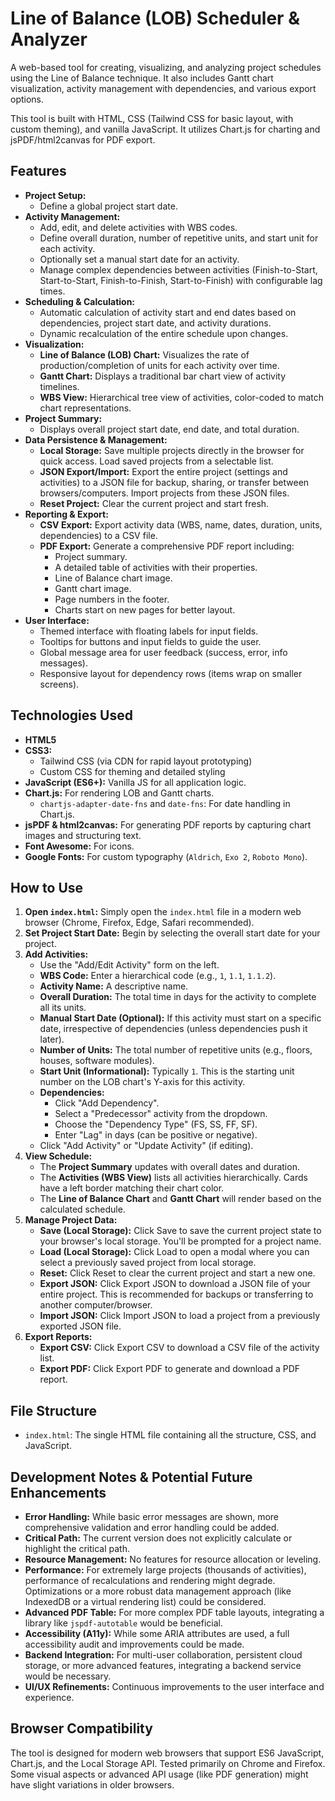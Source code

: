# Line of Balance (LOB) Scheduler & Analyzer

A web-based tool for creating, visualizing, and analyzing project schedules using the Line of Balance technique. It also includes Gantt chart visualization, activity management with dependencies, and various export options.

This tool is built with HTML, CSS (Tailwind CSS for basic layout, with custom theming), and vanilla JavaScript. It utilizes Chart.js for charting and jsPDF/html2canvas for PDF export.

## Features

*   **Project Setup:**
    *   Define a global project start date.
*   **Activity Management:**
    *   Add, edit, and delete activities with WBS codes.
    *   Define overall duration, number of repetitive units, and start unit for each activity.
    *   Optionally set a manual start date for an activity.
    *   Manage complex dependencies between activities (Finish-to-Start, Start-to-Start, Finish-to-Finish, Start-to-Finish) with configurable lag times.
*   **Scheduling & Calculation:**
    *   Automatic calculation of activity start and end dates based on dependencies, project start date, and activity durations.
    *   Dynamic recalculation of the entire schedule upon changes.
*   **Visualization:**
    *   **Line of Balance (LOB) Chart:** Visualizes the rate of production/completion of units for each activity over time.
    *   **Gantt Chart:** Displays a traditional bar chart view of activity timelines.
    *   **WBS View:** Hierarchical tree view of activities, color-coded to match chart representations.
*   **Project Summary:**
    *   Displays overall project start date, end date, and total duration.
*   **Data Persistence & Management:**
    *   **Local Storage:** Save multiple projects directly in the browser for quick access. Load saved projects from a selectable list.
    *   **JSON Export/Import:** Export the entire project (settings and activities) to a JSON file for backup, sharing, or transfer between browsers/computers. Import projects from these JSON files.
    *   **Reset Project:** Clear the current project and start fresh.
*   **Reporting & Export:**
    *   **CSV Export:** Export activity data (WBS, name, dates, duration, units, dependencies) to a CSV file.
    *   **PDF Export:** Generate a comprehensive PDF report including:
        *   Project summary.
        *   A detailed table of activities with their properties.
        *   Line of Balance chart image.
        *   Gantt chart image.
        *   Page numbers in the footer.
        *   Charts start on new pages for better layout.
*   **User Interface:**
    *   Themed interface with floating labels for input fields.
    *   Tooltips for buttons and input fields to guide the user.
    *   Global message area for user feedback (success, error, info messages).
    *   Responsive layout for dependency rows (items wrap on smaller screens).

## Technologies Used

*   **HTML5**
*   **CSS3:**
    *   Tailwind CSS (via CDN for rapid layout prototyping)
    *   Custom CSS for theming and detailed styling
*   **JavaScript (ES6+):** Vanilla JS for all application logic.
*   **Chart.js:** For rendering LOB and Gantt charts.
    *   `chartjs-adapter-date-fns` and `date-fns`: For date handling in Chart.js.
*   **jsPDF & html2canvas:** For generating PDF reports by capturing chart images and structuring text.
*   **Font Awesome:** For icons.
*   **Google Fonts:** For custom typography (`Aldrich`, `Exo 2`, `Roboto Mono`).

## How to Use

1.  **Open `index.html`:** Simply open the `index.html` file in a modern web browser (Chrome, Firefox, Edge, Safari recommended).
2.  **Set Project Start Date:** Begin by selecting the overall start date for your project.
3.  **Add Activities:**
    *   Use the "Add/Edit Activity" form on the left.
    *   **WBS Code:** Enter a hierarchical code (e.g., `1`, `1.1`, `1.1.2`).
    *   **Activity Name:** A descriptive name.
    *   **Overall Duration:** The total time in days for the activity to complete all its units.
    *   **Manual Start Date (Optional):** If this activity must start on a specific date, irrespective of dependencies (unless dependencies push it later).
    *   **Number of Units:** The total number of repetitive units (e.g., floors, houses, software modules).
    *   **Start Unit (Informational):** Typically `1`. This is the starting unit number on the LOB chart's Y-axis for this activity.
    *   **Dependencies:**
        *   Click "Add Dependency".
        *   Select a "Predecessor" activity from the dropdown.
        *   Choose the "Dependency Type" (FS, SS, FF, SF).
        *   Enter "Lag" in days (can be positive or negative).
    *   Click "Add Activity" or "Update Activity" (if editing).
4.  **View Schedule:**
    *   The **Project Summary** updates with overall dates and duration.
    *   The **Activities (WBS View)** lists all activities hierarchically. Cards have a left border matching their chart color.
    *   The **Line of Balance Chart** and **Gantt Chart** will render based on the calculated schedule.
5.  **Manage Project Data:**
    *   **Save (Local Storage):** Click Save to save the current project state to your browser's local storage. You'll be prompted for a project name.
    *   **Load (Local Storage):** Click Load to open a modal where you can select a previously saved project from local storage.
    *   **Reset:** Click Reset to clear the current project and start a new one.
    *   **Export JSON:** Click Export JSON to download a JSON file of your entire project. This is recommended for backups or transferring to another computer/browser.
    *   **Import JSON:** Click Import JSON to load a project from a previously exported JSON file.
6.  **Export Reports:**
    *   **Export CSV:** Click Export CSV to download a CSV file of the activity list.
    *   **Export PDF:** Click Export PDF to generate and download a PDF report.

## File Structure

*   `index.html`: The single HTML file containing all the structure, CSS, and JavaScript.

## Development Notes & Potential Future Enhancements

*   **Error Handling:** While basic error messages are shown, more comprehensive validation and error handling could be added.
*   **Critical Path:** The current version does not explicitly calculate or highlight the critical path.
*   **Resource Management:** No features for resource allocation or leveling.
*   **Performance:** For extremely large projects (thousands of activities), performance of recalculations and rendering might degrade. Optimizations or a more robust data management approach (like IndexedDB or a virtual rendering list) could be considered.
*   **Advanced PDF Table:** For more complex PDF table layouts, integrating a library like `jspdf-autotable` would be beneficial.
*   **Accessibility (A11y):** While some ARIA attributes are used, a full accessibility audit and improvements could be made.
*   **Backend Integration:** For multi-user collaboration, persistent cloud storage, or more advanced features, integrating a backend service would be necessary.
*   **UI/UX Refinements:** Continuous improvements to the user interface and experience.

## Browser Compatibility

The tool is designed for modern web browsers that support ES6 JavaScript, Chart.js, and the Local Storage API. Tested primarily on Chrome and Firefox. Some visual aspects or advanced API usage (like PDF generation) might have slight variations in older browsers.
